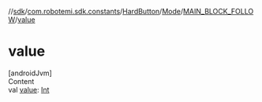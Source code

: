 //[sdk](../../../../../index.md)/[com.robotemi.sdk.constants](../../../index.md)/[HardButton](../../index.md)/[Mode](../index.md)/[MAIN_BLOCK_FOLLOW](index.md)/[value](value.md)



# value  
[androidJvm]  
Content  
val [value](value.md): [Int](https://kotlinlang.org/api/latest/jvm/stdlib/kotlin/-int/index.html)  




